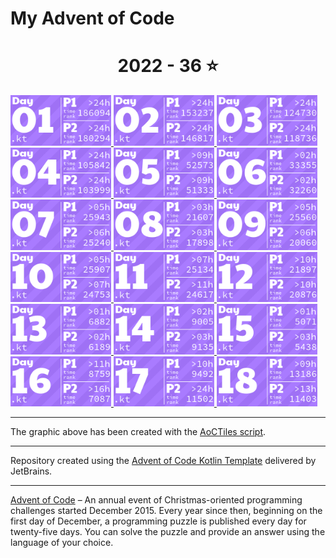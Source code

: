 # My Advent of Code

<!-- AOC TILES BEGIN -->
<h1 align="center">
  2022 - 36 ⭐
</h1>
<a href="src/Day01.kt">
  <img src="AoCTiles/Media/2022/01.png" width="161px">
</a>
<a href="src/Day02.kt">
  <img src="AoCTiles/Media/2022/02.png" width="161px">
</a>
<a href="src/Day03.kt">
  <img src="AoCTiles/Media/2022/03.png" width="161px">
</a>
<a href="src/Day04.kt">
  <img src="AoCTiles/Media/2022/04.png" width="161px">
</a>
<a href="src/Day05.kt">
  <img src="AoCTiles/Media/2022/05.png" width="161px">
</a>
<a href="src/Day06.kt">
  <img src="AoCTiles/Media/2022/06.png" width="161px">
</a>
<a href="src/Day07.kt">
  <img src="AoCTiles/Media/2022/07.png" width="161px">
</a>
<a href="src/Day08.kt">
  <img src="AoCTiles/Media/2022/08.png" width="161px">
</a>
<a href="src/Day09.kt">
  <img src="AoCTiles/Media/2022/09.png" width="161px">
</a>
<a href="src/Day10.kt">
  <img src="AoCTiles/Media/2022/10.png" width="161px">
</a>
<a href="src/Day11.kt">
  <img src="AoCTiles/Media/2022/11.png" width="161px">
</a>
<a href="src/Day12.kt">
  <img src="AoCTiles/Media/2022/12.png" width="161px">
</a>
<a href="src/Day13.kt">
  <img src="AoCTiles/Media/2022/13.png" width="161px">
</a>
<a href="src/Day14.kt">
  <img src="AoCTiles/Media/2022/14.png" width="161px">
</a>
<a href="src/Day15.kt">
  <img src="AoCTiles/Media/2022/15.png" width="161px">
</a>
<a href="src/Day16.kt">
  <img src="AoCTiles/Media/2022/16.png" width="161px">
</a>
<a href="src/Day17.kt">
  <img src="AoCTiles/Media/2022/17.png" width="161px">
</a>
<a href="src/Day18.kt">
  <img src="AoCTiles/Media/2022/18.png" width="161px">
</a>
<!-- AOC TILES END -->

---
The graphic above has been created with the [AoCTiles script][aoc-tiles].

---
Repository created using the [Advent of Code Kotlin Template][template] delivered by JetBrains.

---
[Advent of Code][aoc] – An annual event of Christmas-oriented programming challenges started December 2015. Every year since then, beginning on the first day of December, a programming puzzle is published every day for twenty-five days. You can solve the puzzle and provide an answer using the language of your choice.

[aoc]: https://adventofcode.com
[aoc-tiles]: https://github.com/LiquidFun/adventofcode/tree/main/AoCTiles
[docs]: https://kotlinlang.org/docs/home.html
[template]: https://github.com/kotlin-hands-on/advent-of-code-kotlin-template
